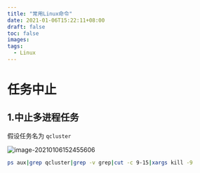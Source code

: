 ```yaml
---
title: "常用Linux命令"
date: 2021-01-06T15:22:11+08:00
draft: false
toc: false
images:
tags: 
  - Linux
---
```


# 任务中止

## 1.中止多进程任务

假设任务名为 `qcluster`

![image-20210106152455606](C:\Users\chuanchao.peng\AppData\Roaming\Typora\typora-user-images\image-20210106152455606.png)

```sh
ps aux|grep qcluster|grep -v grep|cut -c 9-15|xargs kill -9
```

